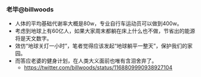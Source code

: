### 老毕@billwoods
- 人体的平均基础代谢率大概是80w，专业自行车运动员可以做到400w。
- 考虑到地球上有60亿人，如果大家周末都躺在床上什么也不做，节省出的能源将是天文数字。
- 效仿“地球关灯一小时”，笔者觉得应该发起“地球躺平一整天”，保护我们的家园。
- 而答应老婆的健身计划，在人类大义面前也唯有含泪舍弃了。
  - https://twitter.com/billwoods/status/1168809990938927104